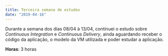 ```yaml
---
title: Terceira semana de estudos
date: "2019-04-16"
---
```


Durante a semana dos dias 08/04 à 13/04, continuei o estudo sobre _Continuous Integration_ e _Continuous Delivery_, ainda aguardando receber o código da aplicação, o modelo da VM utilizada e poder estudar a aplicação.

**Horas**: 3 horas
